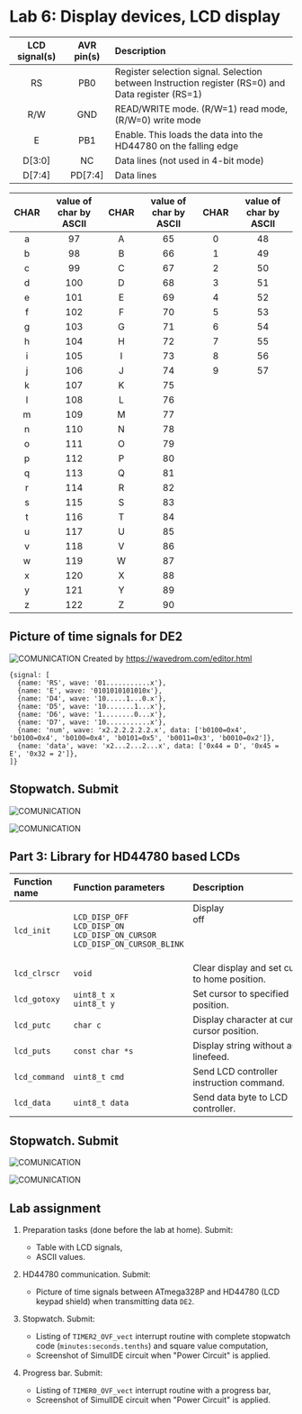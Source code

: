 # Lab 6: Display devices, LCD display

| **LCD signal(s)** | **AVR pin(s)** | **Description** |
| :-: | :-: | :-- |
| RS | PB0 | Register selection signal. Selection between Instruction register (RS=0) and Data register (RS=1) |
| R/W | GND | READ/WRITE mode. (R/W=1) read mode, (R/W=0) write mode |
| E | PB1 | Enable. This loads the data into the HD44780 on the falling edge |
| D[3:0] | NC | Data lines (not used in 4-bit mode) |
| D[7:4] | PD[7:4] | Data lines |


| **CHAR** | **value of char by ASCII** | **CHAR** | **value of char by ASCII** | **CHAR** | **value of char by ASCII** |
|:-:|:-:|:-:|:-:|:-:|:-:|
|	a	|	97	|	A	|	65	|	0	|	48	|
|	b	|	98	|	B	|	66	|	1	|	49	|
|	c	|	99	|	C	|	67	|	2	|	50	|
|	d	|	100	|	D	|	68	|	3	|	51	|
|	e	|	101	|	E	|	69	|	4	|	52	|
|	f	|	102	|	F	|	70	|	5	|	53	|
|	g	|	103	|	G	|	71	|	6	|	54	|
|	h	|	104	|	H	|	72	|	7	|	55	|
|	i	|	105	|	I	|	73	|	8	|	56	|
|	j	|	106	|	J	|	74	|	9	|	57	|
|	k	|	107	|	K	|	75	|		|		|
|	l	|	108	|	L	|	76	|		|		|
|	m	|	109	|	M	|	77	|		|		|
|	n	|	110	|	N	|	78	|		|		|
|	o	|	111	|	O	|	79	|		|		|
|	p	|	112	|	P	|	80	|		|		|
|	q	|	113	|	Q	|	81	|		|		|
|	r	|	114	|	R	|	82	|		|		|
|	s	|	115	|	S	|	83	|		|		|
|	t	|	116	|	T	|	84	|		|		|
|	u	|	117	|	U	|	85	|		|		|
|	v	|	118	|	V	|	86	|		|		|
|	w	|	119	|	W	|	87	|		|		|
|	x	|	120	|	X	|	88	|		|		|
|	y	|	121	|	Y	|	89	|		|		|
|	z	|	122	|	Z	|	90	|		|		|


## Picture of time signals for DE2

![COMUNICATION](../../Images/6-LCDcommunication.png)
Created by https://wavedrom.com/editor.html

```
{signal: [
  {name: 'RS', wave: '01...........x'},
  {name: 'E', wave: '0101010101010x'},
  {name: 'D4', wave: '10.....1...0.x'},
  {name: 'D5', wave: '10.......1...x'},
  {name: 'D6', wave: '1........0...x'},
  {name: 'D7', wave: '10...........x'},
  {name: 'num', wave: 'x2.2.2.2.2.2.x', data: ['b0100=0x4', 'b0100=0x4', 'b0100=0x4', 'b0101=0x5', 'b0011=0x3', 'b0010=0x2']},
  {name: 'data', wave: 'x2...2...2...x', data: ['0x44 = D', '0x45 = E', '0x32 = 2']},
]}
```

## Stopwatch. Submit

![COMUNICATION](../../Images/6-LCD_TIM2.png)

![COMUNICATION](../../Images/06-LCD_stop.gif)


## Part 3: Library for HD44780 based LCDs



   | **Function name** | **Function parameters** | **Description** | **Example** |
   | :-- | :-- | :-- | :-- |
   | `lcd_init` | `LCD_DISP_OFF`<br>`LCD_DISP_ON`<br>`LCD_DISP_ON_CURSOR`<br>`LCD_DISP_ON_CURSOR_BLINK` | Display off&nbsp;&nbsp;&nbsp;&nbsp;&nbsp;&nbsp;&nbsp;&nbsp;&nbsp;&nbsp;&nbsp;&nbsp;&nbsp;&nbsp;&nbsp;&nbsp;&nbsp;&nbsp;&nbsp;&nbsp;&nbsp;&nbsp;&nbsp;&nbsp;&nbsp;&nbsp;&nbsp;&nbsp;&nbsp;&nbsp;&nbsp;&nbsp;&nbsp;&nbsp;&nbsp;&nbsp;&nbsp;&nbsp;&nbsp;&nbsp;&nbsp;&nbsp;&nbsp;&nbsp;&nbsp;<br>&nbsp;<br>&nbsp;<br>&nbsp; | `lcd_init(LCD_DISP_OFF);`<br>&nbsp;<br>&nbsp;<br>&nbsp; |
   | `lcd_clrscr` | `void` | Clear display and set cursor to home position. | `lcd_clrscr();` |
   | `lcd_gotoxy` | `uint8_t x`<br>`uint8_t y` | Set cursor to specified position.  | `lcd_gotoxy(0, 0);` |
   | `lcd_putc` | `char c` | Display character at current cursor position.  | `lcd_putc(48);` |
   | `lcd_puts` | `const char *s` | Display string without auto linefeed. | `lcd_puts("Hello World!");` |
   | `lcd_command` | `uint8_t cmd` | Send LCD controller instruction command. | `lcd_command(1 << LCD_CGRAM);` |
   | `lcd_data` | `uint8_t data` | Send data byte to LCD controller. | `lcd_data(customChar[i]);` |


## Stopwatch. Submit

![COMUNICATION](../../Images/6-LCD_TIM0.png)

![COMUNICATION](../../Images/06-LCD_progressBAR.gif)



## Lab assignment

1. Preparation tasks (done before the lab at home). Submit:
   * Table with LCD signals,
   * ASCII values.

2. HD44780 communication. Submit:
   * Picture of time signals between ATmega328P and HD44780 (LCD keypad shield) when transmitting data `DE2`.

3. Stopwatch. Submit:
   * Listing of `TIMER2_OVF_vect` interrupt routine with complete stopwatch code (`minutes:seconds.tenths`) and square value computation,
   * Screenshot of SimulIDE circuit when "Power Circuit" is applied.

4. Progress bar. Submit:
   * Listing of `TIMER0_OVF_vect` interrupt routine with a progress bar,
   * Screenshot of SimulIDE circuit when "Power Circuit" is applied.

